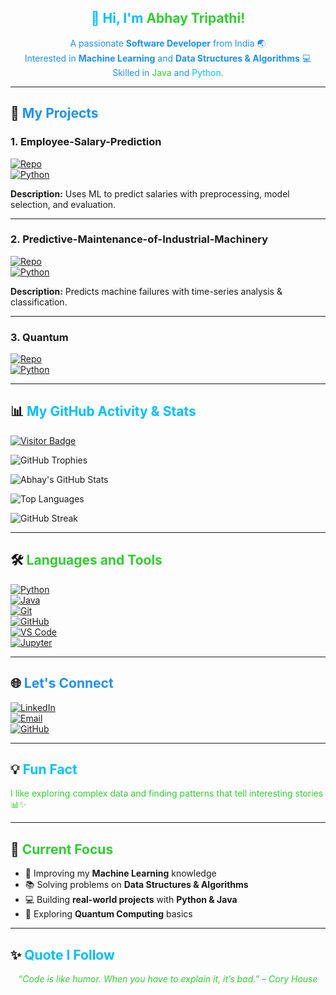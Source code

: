 <h2 align="center" style="color: #00BFFF;">👋 Hi, I'm <span style="color:#32CD32;">Abhay Tripathi!</span></h2>

<p align="center" style="color:#1E90FF;">
A passionate <b>Software Developer</b> from India 🌏 <br>
Interested in <b>Machine Learning</b> and <b>Data Structures & Algorithms</b> 💻 <br>
Skilled in <span style="color:#32CD32;">Java</span> and <span style="color:#00BFFF;">Python</span>.
</p>

---

## 🚀 <span style="color:#1E90FF;">My Projects</span>

### 1. Employee-Salary-Prediction  
[![Repo](https://img.shields.io/badge/GitHub-Repo-00BFFF?style=for-the-badge&logo=github&logoColor=white)](https://github.com/bhargav-abhay/Employee-Salary-Prediction)  
[![Python](https://img.shields.io/badge/Python-32CD32?style=for-the-badge&logo=python&logoColor=white)]()  

**Description:** Uses ML to predict salaries with preprocessing, model selection, and evaluation.  

---

### 2. Predictive-Maintenance-of-Industrial-Machinery  
[![Repo](https://img.shields.io/badge/GitHub-Repo-00BFFF?style=for-the-badge&logo=github&logoColor=white)](https://github.com/bhargav-abhay/Predictive-Maintenance-of-Industrial-Machinery)  
[![Python](https://img.shields.io/badge/Python-32CD32?style=for-the-badge&logo=python&logoColor=white)]()  

**Description:** Predicts machine failures with time-series analysis & classification.  

---

### 3. Quantum  
[![Repo](https://img.shields.io/badge/GitHub-Repo-00BFFF?style=for-the-badge&logo=github&logoColor=white)](https://github.com/bhargav-abhay/quantum)  
[![Python](https://img.shields.io/badge/Python-32CD32?style=for-the-badge&logo=python&logoColor=white)]()    

---

## 📊 <span style="color:#00BFFF;">My GitHub Activity & Stats</span>

[![Visitor Badge](https://visitor-badge.laobi.eu/badge?page_id=bhargav-abhay.bhargav-abhay&color=1E90FF)](https://github.com/bhargav-abhay)

![GitHub Trophies](https://github-profile-trophy.vercel.app/?username=bhargav-abhay&theme=algolia&no-frame=true&no-bg=true)

![Abhay's GitHub Stats](https://github-readme-stats.vercel.app/api?username=bhargav-abhay&show_icons=true&theme=algolia&hide_border=true&include_all_commits=true)

![Top Languages](https://github-readme-stats.vercel.app/api/top-langs/?username=bhargav-abhay&layout=compact&theme=algolia&hide_border=true)

![GitHub Streak](https://github-readme-streak-stats.herokuapp.com/?user=bhargav-abhay&theme=algolia&hide_border=true)

---

## 🛠️ <span style="color:#32CD32;">Languages and Tools</span>

[![Python](https://img.shields.io/badge/Python-32CD32?style=for-the-badge&logo=python&logoColor=white)]()  
[![Java](https://img.shields.io/badge/Java-00BFFF?style=for-the-badge&logo=java&logoColor=white)]()  
[![Git](https://img.shields.io/badge/Git-32CD32?style=for-the-badge&logo=git&logoColor=white)]()  
[![GitHub](https://img.shields.io/badge/GitHub-00BFFF?style=for-the-badge&logo=github&logoColor=white)]()  
[![VS Code](https://img.shields.io/badge/VS%20Code-32CD32?style=for-the-badge&logo=visual-studio-code&logoColor=white)]()  
[![Jupyter](https://img.shields.io/badge/Jupyter-00BFFF?style=for-the-badge&logo=jupyter&logoColor=white)]()  

---

## 🌐 <span style="color:#1E90FF;">Let's Connect</span>

[![LinkedIn](https://img.shields.io/badge/LinkedIn-Connect-blue?style=for-the-badge&logo=linkedin&logoColor=white)](https://www.linkedin.com/in/abhay-tripathi-08712029b)  
[![Email](https://img.shields.io/badge/Email-Me-32CD32?style=for-the-badge&logo=gmail&logoColor=white)](mailto:bhargavabhay182@gmail.com)  
[![GitHub](https://img.shields.io/badge/GitHub-Profile-00BFFF?style=for-the-badge&logo=github&logoColor=white)](https://github.com/bhargav-abhay)  

---

## 💡 <span style="color:#00BFFF;">Fun Fact</span>

<span style="color:#32CD32;">I like exploring complex data and finding patterns that tell interesting stories 📊✨</span>

---

## 🎯 <span style="color:#32CD32;">Current Focus</span>

- 🚀 Improving my **Machine Learning** knowledge  
- 📚 Solving problems on **Data Structures & Algorithms**  
- 💻 Building **real-world projects** with **Python & Java**  
- 🌌 Exploring **Quantum Computing** basics  

---

## ✨ <span style="color:#00BFFF;">Quote I Follow</span>

<p align="center" style="color:#32CD32; font-style:italic;">
“Code is like humor. When you have to explain it, it’s bad.” – Cory House
</p>

